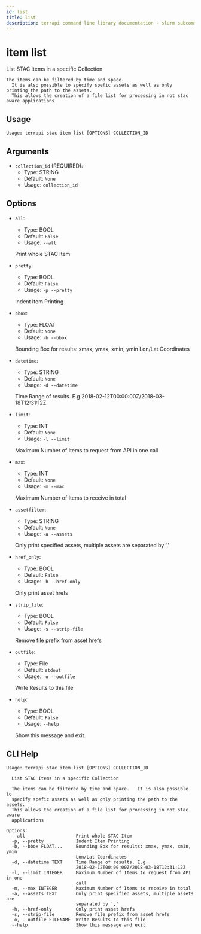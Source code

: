 ```yaml
---
id: list
title: list
description: terrapi command line library documentation - slurm subcommand
---
```


# item list

 List STAC Items in a specific Collection 
    
    The items can be filtered by time and space.
      It is also possible to specify spefic assets as well as only printing the path to the assets. 
      This allows the creation of a file list for processing in not stac aware applications 
    

## Usage

```
Usage: terrapi stac item list [OPTIONS] COLLECTION_ID
```

## Arguments

* `collection_id` (REQUIRED):
    * Type: STRING
    * Default: `None`
    * Usage: `collection_id`


## Options

* `all`:
    * Type: BOOL
    * Default: `False`
    * Usage: `--all`

    Print whole STAC Item



* `pretty`:
    * Type: BOOL
    * Default: `False`
    * Usage: `-p
--pretty`

    Indent Item Printing



* `bbox`:
    * Type: FLOAT
    * Default: `None`
    * Usage: `-b
--bbox`

    Bounding Box for results: xmax, ymax, xmin, ymin Lon/Lat Coordinates



* `datetime`:
    * Type: STRING
    * Default: `None`
    * Usage: `-d
--datetime`

    Time Range of results. E.g 2018-02-12T00:00:00Z/2018-03-18T12:31:12Z



* `limit`:
    * Type: INT
    * Default: `None`
    * Usage: `-l
--limit`

    Maximum Number of Items to request from API in one call



* `max`:
    * Type: INT
    * Default: `None`
    * Usage: `-m
--max`

    Maximum Number of Items to receive in total



* `assetfilter`:
    * Type: STRING
    * Default: `None`
    * Usage: `-a
--assets`

    Only print specified assets, multiple assets are separated by ',' 



* `href_only`:
    * Type: BOOL
    * Default: `False`
    * Usage: `-h
--href-only`

    Only print asset hrefs



* `strip_file`:
    * Type: BOOL
    * Default: `False`
    * Usage: `-s
--strip-file`

    Remove file prefix from asset hrefs



* `outfile`:
    * Type: File
    * Default: `stdout`
    * Usage: `-o
--outfile`

    Write Results to this file



* `help`:
    * Type: BOOL
    * Default: `False`
    * Usage: `--help`

    Show this message and exit.



## CLI Help

```
Usage: terrapi stac item list [OPTIONS] COLLECTION_ID

  List STAC Items in a specific Collection

  The items can be filtered by time and space.   It is also possible to
  specify spefic assets as well as only printing the path to the assets.
  This allows the creation of a file list for processing in not stac aware
  applications

Options:
  --all                   Print whole STAC Item
  -p, --pretty            Indent Item Printing
  -b, --bbox FLOAT...     Bounding Box for results: xmax, ymax, xmin, ymin
                          Lon/Lat Coordinates
  -d, --datetime TEXT     Time Range of results. E.g
                          2018-02-12T00:00:00Z/2018-03-18T12:31:12Z
  -l, --limit INTEGER     Maximum Number of Items to request from API in one
                          call
  -m, --max INTEGER       Maximum Number of Items to receive in total
  -a, --assets TEXT       Only print specified assets, multiple assets are
                          separated by ','
  -h, --href-only         Only print asset hrefs
  -s, --strip-file        Remove file prefix from asset hrefs
  -o, --outfile FILENAME  Write Results to this file
  --help                  Show this message and exit.
```

